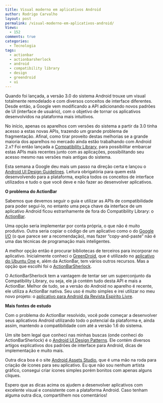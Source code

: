 ```yaml
---
title: Visual moderno em aplicativos Android
author: Rodrigo Carvalho
layout: post
permalink: /visual-moderno-em-aplicativos-android/
Views:
  - 152
comments: true
categories:
  - Tecnologia
tags:
  - actionbar
  - actionbarsherlock
  - android
  - compatibility library
  - design
  - greendroid
  - ui
---
```

Quando foi lançada, a versão 3.0 do sistema Android trouxe um visual totalmente remodelado e com diversos conceitos de interface diferentes. Desde então, a Google vem modificando a API adicionando novos padrões de UI (interface de usuário), com o objetivo de tornar os aplicativos desenvolvidos na plataforma mais intuitivos.

No início, apenas os aparelhos com versões do sistema a partir da 3.0 tinha acesso a estas novas APIs, trazendo um grande problema de fragmentação. Afinal, como tirar proveito destas melhorias se a grande maioria dos aparelhos no mercado ainda estão trabalhando com Android 2.x? Foi então lançada a <a title="Android Compatibility Library" href="http://developer.android.com/sdk/compatibility-library.html" target="_blank">Compatibility Library</a>, para possibilitar embarcar estas APIs mais recentes junto com as aplicações, possibilitando seu acesso mesmo nas versões mais antigas do sistema.

Esta semana a Google deu mais um passo na direção certa e lançou o <a title="Site do Android UI Design Guidelines" href="http://developer.android.com/design/index.html" target="_blank">Android UI Design Guidelines</a>. Leitura obrigatória para quem está desenvolvendo para a plataforma, explica todos os conceitos de interface utilizados e tudo o que você deve e não fazer ao desenvolver aplicativos.

**O problema do ActionBar**

Sabemos que devemos seguir o guia e utilizar as APIs de compatibilidade para poder seguí-lo, no entanto uma peça chave da interface de um aplicativo Android ficou estranhamente de fora do Compatibility Library: o <a title="Padrão de UI ActionBar" href="http://developer.android.com/design/patterns/actionbar.html" target="_blank">ActionBar</a>.

Uma opção seria implementar por conta própria, o que não é muito produtivo. Outra seria copiar o código de um aplicativo como o do <a title="Site do aplicativo do Google I/O" href="http://code.google.com/p/iosched/" target="_blank">Google I/O</a> (o que parece ser a recomendação), mas fazer &#8220;copy-and-paste&#8221; não é uma das técnicas de programação mais inteligentes.

A melhor opção então é procurar bibliotecas de terceiros para incorporar no aplicativo. Inicialmente conheci o <a title="Site do GreenDroid" href="http://greendroid.cyrilmottier.com/" target="_blank">GreenDroid</a>, que é utilizado no <a title="Aplicativo do Ubuntu One para Android" href="https://market.android.com/details?id=com.ubuntuone.android.files&hl=pt_BR" target="_blank">aplicativo do Ubuntu One</a> e, além da ActionBar, tem vários outros recursos. Mas a opção que escolhi foi o <a title="Site do ActionBarSherlock" href="http://actionbarsherlock.com" target="_blank">ActionBarSherlock</a>.

O ActionBarSherlock tem a vantagem de tentar ser um superconjunto da Compatibility Library, ou seja, ele já contém tudo desta API e mais a ActionBar. Melhor de tudo, se a versão do Android no aparelho é recente, ele utiliza a ActionBar nativa. Seu uso é muito simples e irei utilizar no meu novo projeto: o <a title="Aplicativo para Android da Revista Espírito Livre" href="https://github.com/espiritolivre/Espirito-Livre-Para-Android" target="_blank">aplicativo para Android da Revista Espírito Livre</a>.

**Mais fontes de estudo**

Com o problema do ActionBar resolvido, você pode começar a desenvolver seus aplicativos Android utilizando todo o potencial da plataforma e, ainda assim, mantendo a compatibilidade com até a versão 1.6 do sistema.

Um site bem legal que conheci nas minhas buscas (onde conheci do ActionBarSherlock) é o <a title="Site Androi UI Design Patterns" href="http://www.androiduipatterns.com/" target="_blank">Android UI Design Patterns</a>. Ele contém diversos artigos explicativos dos padrões de interface para Android, dicas de implementação e muito mais.

Outra dica boa é o site <a title="Android Assets Studio" href="http://android-ui-utils.googlecode.com/hg/asset-studio/dist/index.html" target="_blank">Android Assets Studio</a>, que é uma mão na roda para criação de ícones para seu aplicativo. Eu que não sou nenhum artista gráfico, consegui criar ícones simples porém bonitos com apenas alguns cliques.

Espero que as dicas acima os ajudem a desenvolver aplicativos com excelente visual e consistente com a plataforma Android. Caso tenham alguma outra dica, compartilhem nos comentários!
